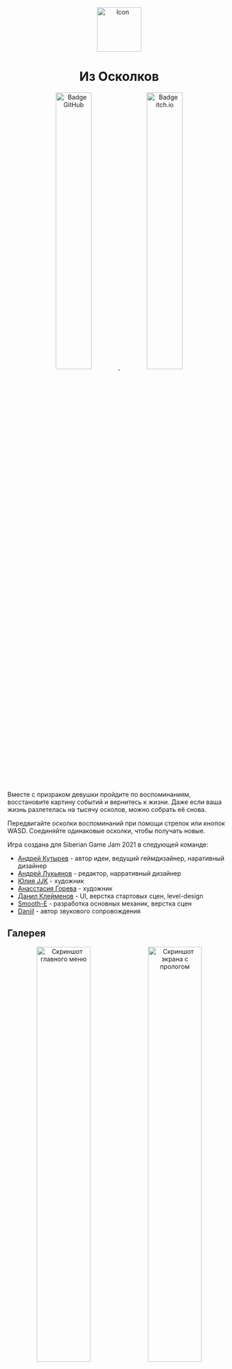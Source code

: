 ﻿<div align="center">
    <img alt="Icon" src="Media/icon-house.png" height="100px" width="100px">
    <h1 align="center">Из Осколков</h1>
</div>

<div align="center">
    <a href="https://github.com/Smooth-E/from-shards/releases/latest" target="_blank" rel="nofollow noopener">
        <img alt="Badge GitHub" src="Media/badge-github.png" width="40%"/>
    </a>
    <a href="https://exekutor.itch.io/from-shards" target="_blank" rel="nofollow noopener">
        <img alt="Badge itch.io" src="Media/badge-itch-io.png" width="40%"/>
    </a>
</div>

Вместе с призраком девушки пройдите по воспоминаниям, восстановите картину событий и вернитесь к жизни. Даже если ваша жизнь разлетелась на тысячу осколов, можно собрать её снова.

Передвигайте осколки воспоминаний при помощи стрелок или кнопок WASD. Соединяйте одинаковые осколки, чтобы получать новые.

Игра создана для Siberian Game Jam 2021 в следующей команде:

- [Андрей Кутырев](https://itch.io/profile/exekutor) - автор идеи, ведущий геймдизайнер, наративный дизайнер
- [Андрей Лукьянов](https://itch.io/profile/rush061) - редактор, нарративный дизайнер
- [Юлия JJK](https://itch.io/profile/julia-jjk) - художник
- [Анасстасия Горева](https://itch.io/profile/goresweetpeach) - художник
- [Данил Клейменов](https://github.com/honey-danya) - UI, верстка стартовых сцен, level-design
- [Smooth-E](https://github.com/Smooth-E) - разработка основных механик, верстка сцен
- [Daniil](https://dantol29.itch.io/) - автор звукового сопровождения

## Галерея

<div align="center">
    <img src="Media/1.png" alt="Скриншот главного меню" width="49%"/> 
    <img src="Media/2.png" alt="Скриншот экрана с прологом" width="49%"/> 
    <img src="Media/3.png" alt="Скриншот игрового процесса" width="49%"/> 
    <img src="Media/4.png" alt='Скриншот экрана выбора уровня ("Дневник")' width="49%"/> 
</div>

## Лицензирование

Графические и звуковые ассеты для данной игры распостраняются под лицензией [Creative Commons BY-NC-ND 4.0](Assets-License.txt) aka *"Do not redistribute"*.

Код данной игры расопстраняется под лицензией [GNU Affero General Public License 3](Code-License.txt).
